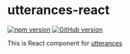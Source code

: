 # utterances-react

[![npm version](https://badge.fury.io/js/utterances-react.svg)](https://badge.fury.io/js/utterances-react)
[![GitHub version](https://badge.fury.io/gh/wicksome%2Futterances-react.svg)](https://badge.fury.io/gh/wicksome%2Futterances-react)

This is React component for [utterances][utterances]

[utterances]: https://utteranc.es/